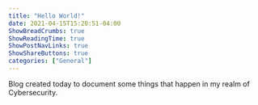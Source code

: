 ```yaml
---
title: "Hello World!"
date: 2021-04-15T15:20:51-04:00
ShowBreadCrumbs: true
ShowReadingTime: true
ShowPostNavLinks: true
ShowShareButtons: true
categories: ["General"]
---
```


Blog created today to document some things that happen in my realm of Cybersecurity. 

